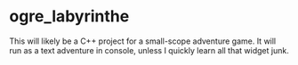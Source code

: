 # ogre_labyrinthe

This will likely be a C++ project for a small-scope adventure game. It will run as a text adventure in console, unless I quickly learn all that widget junk.
